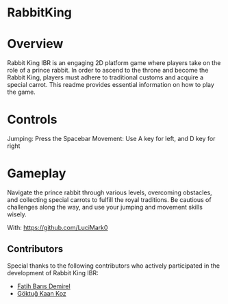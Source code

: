 # RabbitKing

# Overview
Rabbit King IBR is an engaging 2D platform game where players take on the role of a prince rabbit. In order to ascend to the throne and become the Rabbit King, players must adhere to traditional customs and acquire a special carrot. This readme provides essential information on how to play the game.

# Controls

Jumping: Press the Spacebar
Movement: Use A key for left, and D key for right

# Gameplay

Navigate the prince rabbit through various levels, overcoming obstacles, and collecting special carrots to fulfill the royal traditions. Be cautious of challenges along the way, and use your jumping and movement skills wisely.

With:
https://github.com/LuciMark0

## Contributors

Special thanks to the following contributors who actively participated in the development of Rabbit King IBR:

- [Fatih Barıs Demirel]([https://github.com/Friend1](https://github.com/FatihveBaris))
- [Göktuğ Kaan Koz]([https://github.com/Friend2](https://github.com/LuciMark0))
  
